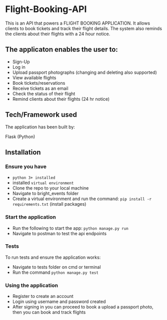 # Flight-Booking-API
This is an API that powers a FLIGHT BOOKING APPLICATION. It allows clients to book tickets and track their flight details. The system also reminds the clients about their flights with a 24 hour notice. 

## The applicaton enables the user to:

 - Sign-Up
 - Log in
 - Upload passport photographs (changing and deleting also supported)
 - View available flights
 - Book tickets/reservations
 - Receive tickets as an email
 - Check the status of their flight
 - Remind clients about their flights (24 hr notice)


## Tech/Framework used
The application has been built by:

Flask (Python)

## Installation
### Ensure you have
 - `python 3+ installed`
 - installed `virtual environment`
 - Clone the repo to your local machine
 - Navigate to bright_events folder
 - Create a virtual environment and run the command: `pip install -r requirements.txt` (install packages)

### Start the application
 - Run the following to start the app:
`python manage.py run`
 - Navigate to postman to test the api endpoints

### Tests
To run tests and ensure the application works:

 - Navigate to tests folder on cmd or terminal
 - Run the command `python manage.py test`

### Using the application
 - Register to create an account
 - Login using username and password created
 - After signing in you can proceed to book a upload a passport photo, then you can book and track flights